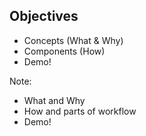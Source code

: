 ## Objectives

* Concepts (What & Why)
* Components (How)
* Demo!

Note:
* What and Why
* How and parts of workflow
* Demo!
